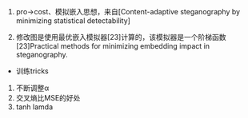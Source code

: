 


1. pro->cost、模拟嵌入思想，来自[Content-adaptive steganography by minimizing statistical detectability]

2. 修改图是使用最优嵌入模拟器[23]计算的，该模拟器是一个阶梯函数
[23]Practical methods for minimizing embedding impact in steganography.

- 训练tricks
1. 不断调整α
2. 交叉熵比MSE的好处
3. tanh lamda